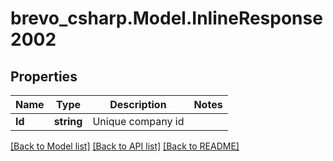 # brevo_csharp.Model.InlineResponse2002
## Properties

Name | Type | Description | Notes
------------ | ------------- | ------------- | -------------
**Id** | **string** | Unique company id | 

[[Back to Model list]](../README.md#documentation-for-models) [[Back to API list]](../README.md#documentation-for-api-endpoints) [[Back to README]](../README.md)

